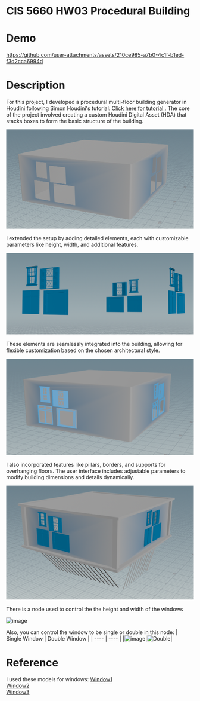 # CIS 5660 HW03 Procedural Building

# Demo

https://github.com/user-attachments/assets/210ce985-a7b0-4c1f-b1ed-f3d2cca6994d

# Description

For this project, I developed a procedural multi-floor building generator in Houdini following Simon Houdini's tutorial: [Click here for tutorial.](https://www.youtube.com/watch?v=uIe97023sDk).
The core of the project involved creating a custom Houdini Digital Asset (HDA) that stacks boxes to form the basic structure of the building.

![image.png](image.png)

I extended the setup by adding detailed elements, each with customizable parameters like height, width, and additional features.

![image.png](image%201.png)

These elements are seamlessly integrated into the building, allowing for flexible customization based on the chosen architectural style.

![image.png](image%202.png)

I also incorporated features like pillars, borders, and supports for overhanging floors. The user interface includes adjustable parameters to modify building dimensions and details dynamically.

![image.png](image%203.png)

There is a node used to control the the height and width of the windows

![image](https://github.com/user-attachments/assets/046db32e-dca7-4c9d-b4f5-bd617876a702)

Also, you can control the window to be single or double in this node:
| Single Window | Double Window |
| ---- | ---- | 
|![image](https://github.com/user-attachments/assets/4565a571-4b7e-4906-ad9f-2419cebde230)|![Double](https://github.com/user-attachments/assets/086b6b66-1f74-46c3-ab1a-f942f542df4f)|

# Reference
I used these models for windows:
[Window1](https://sketchfab.com/3d-models/window-e826c513779149d7ab3bde944647573f)  
[Window2](https://sketchfab.com/3d-models/residential-window-ae11104237314463a61251fd46ded4b4)  
[Window3](https://sketchfab.com/3d-models/picture-window-5c7987af188c4b7087003fd76385fade)  
